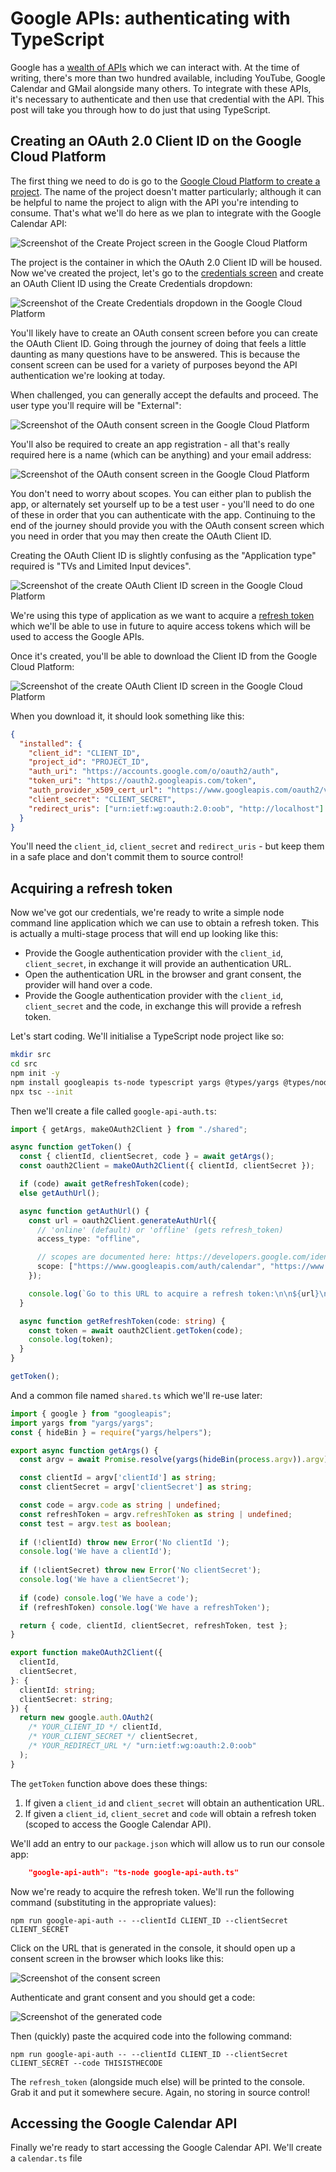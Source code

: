 # Google APIs: authenticating with TypeScript

Google has a [wealth of APIs](https://developers.google.com/apis-explorer) which we can interact with.  At the time of writing, there's more than two hundred available, including YouTube, Google Calendar and GMail alongside many others. To integrate with these APIs, it's necessary to authenticate and then use that credential with the API. This post will take you through how to do just that using TypeScript.

## Creating an OAuth 2.0 Client ID on the Google Cloud Platform

The first thing we need to do is go to the [Google Cloud Platform to create a project](https://console.cloud.google.com/projectcreate). The name of the project doesn't matter particularly; although it can be helpful to name the project to align with the API you're intending to consume. That's what we'll do here as we plan to integrate with the Google Calendar API: 

![Screenshot of the Create Project screen in the Google Cloud Platform](images/google-cloud-platform-create-project.png)

The project is the container in which the OAuth 2.0 Client ID will be housed. Now we've created the project, let's go to the [credentials screen](https://console.cloud.google.com/apis/credentials) and create an OAuth Client ID using the Create Credentials dropdown:

![Screenshot of the Create Credentials dropdown in the Google Cloud Platform](images/create-credentials.png)

You'll likely have to create an OAuth consent screen before you can create the OAuth Client ID. Going through the journey of doing that feels a little daunting as many questions have to be answered.  This is because the consent screen can be used for a variety of purposes beyond the API authentication we're looking at today.

When challenged, you can generally accept the defaults and proceed. The user type you'll require will be "External":

![Screenshot of the OAuth consent screen in the Google Cloud Platform](images/oauth-consent-screen.png)

You'll also be required to create an app registration - all that's really required here is a name (which can be anything) and your email address:

![Screenshot of the OAuth consent screen in the Google Cloud Platform](images/app-registration.png)

You don't need to worry about scopes. You can either plan to publish the app, or alternately set yourself up to be a test user - you'll need to do one of these in order that you can authenticate with the app. Continuing to the end of the journey should provide you with the OAuth consent screen which you need in order that you may then create the OAuth Client ID.

Creating the OAuth Client ID is slightly confusing as the "Application type" required is "TVs and Limited Input devices".

![Screenshot of the create OAuth Client ID screen in the Google Cloud Platform](images/create-oauth-client-id-type.png)

We're using this type of application as we want to acquire a [refresh token](https://oauth.net/2/grant-types/refresh-token/) which we'll be able to use in future to aquire access tokens which will be used to access the Google APIs. 

Once it's created, you'll be able to download the Client ID from the Google Cloud Platform:

![Screenshot of the create OAuth Client ID screen in the Google Cloud Platform](images/oauth-client-id.png)

When you download it, it should look something like this:

```json
{
  "installed": {
    "client_id": "CLIENT_ID",
    "project_id": "PROJECT_ID",
    "auth_uri": "https://accounts.google.com/o/oauth2/auth",
    "token_uri": "https://oauth2.googleapis.com/token",
    "auth_provider_x509_cert_url": "https://www.googleapis.com/oauth2/v1/certs",
    "client_secret": "CLIENT_SECRET",
    "redirect_uris": ["urn:ietf:wg:oauth:2.0:oob", "http://localhost"]
  }
}
```

You'll need the `client_id`, `client_secret` and `redirect_uris` - but keep them in a safe place and don't commit them to source control!

## Acquiring a refresh token

Now we've got our credentials, we're ready to write a simple node command line application which we can use to obtain a refresh token. This is actually a multi-stage process that will end up looking like this:

- Provide the Google authentication provider with the `client_id`, `client_secret`, in exchange it will provide an authentication URL.
- Open the authentication URL in the browser and grant consent, the provider will hand over a code.
- Provide the Google authentication provider with the `client_id`, `client_secret` and the code, in exchange this will provide a refresh token.

Let's start coding. We'll initialise a TypeScript node project like so:

```bash
mkdir src
cd src
npm init -y
npm install googleapis ts-node typescript yargs @types/yargs @types/node
npx tsc --init
```

Then we'll create a file called `google-api-auth.ts`:

```ts
import { getArgs, makeOAuth2Client } from "./shared";

async function getToken() {
  const { clientId, clientSecret, code } = await getArgs();
  const oauth2Client = makeOAuth2Client({ clientId, clientSecret });

  if (code) await getRefreshToken(code);
  else getAuthUrl();

  async function getAuthUrl() {
    const url = oauth2Client.generateAuthUrl({
      // 'online' (default) or 'offline' (gets refresh_token)
      access_type: "offline",

      // scopes are documented here: https://developers.google.com/identity/protocols/oauth2/scopes#calendar
      scope: ["https://www.googleapis.com/auth/calendar", "https://www.googleapis.com/auth/calendar.events"],
    });

    console.log(`Go to this URL to acquire a refresh token:\n\n${url}\n`);
  }

  async function getRefreshToken(code: string) {
    const token = await oauth2Client.getToken(code);
    console.log(token);
  }
}

getToken();
```

And a common file named `shared.ts` which we'll re-use later:

```ts
import { google } from "googleapis";
import yargs from "yargs/yargs";
const { hideBin } = require("yargs/helpers");

export async function getArgs() {
  const argv = await Promise.resolve(yargs(hideBin(process.argv)).argv);

  const clientId = argv['clientId'] as string;
  const clientSecret = argv['clientSecret'] as string;

  const code = argv.code as string | undefined;
  const refreshToken = argv.refreshToken as string | undefined;
  const test = argv.test as boolean;
  
  if (!clientId) throw new Error('No clientId ');
  console.log('We have a clientId');
  
  if (!clientSecret) throw new Error('No clientSecret');
  console.log('We have a clientSecret');
  
  if (code) console.log('We have a code');
  if (refreshToken) console.log('We have a refreshToken');

  return { code, clientId, clientSecret, refreshToken, test };
}

export function makeOAuth2Client({
  clientId,
  clientSecret,
}: {
  clientId: string;
  clientSecret: string;
}) {
  return new google.auth.OAuth2(
    /* YOUR_CLIENT_ID */ clientId,
    /* YOUR_CLIENT_SECRET */ clientSecret,
    /* YOUR_REDIRECT_URL */ "urn:ietf:wg:oauth:2.0:oob"
  );
}
```

The `getToken` function above does these things:

1. If given a `client_id` and `client_secret` will obtain an authentication URL.
2. If given a `client_id`, `client_secret` and `code` will obtain a refresh token (scoped to access the Google Calendar API).

We'll add an entry to our `package.json` which will allow us to run our console app:

```json
    "google-api-auth": "ts-node google-api-auth.ts"
```

Now we're ready to acquire the refresh token.  We'll run the following command (substituting in the appropriate values):

`npm run google-api-auth -- --clientId CLIENT_ID --clientSecret CLIENT_SECRET`

Click on the URL that is generated in the console, it should open up a consent screen in the browser which looks like this:

![Screenshot of the consent screen](images/grant-consent.png)

Authenticate and grant consent and you should get a code:

![Screenshot of the generated code](images/auth-code.png)

Then (quickly) paste the acquired code into the following command:

`npm run google-api-auth -- --clientId CLIENT_ID --clientSecret CLIENT_SECRET --code THISISTHECODE`

The `refresh_token` (alongside much else) will be printed to the console. Grab it and put it somewhere secure. Again, no storing in source control!

## Accessing the Google Calendar API

Finally we're ready to start accessing the Google Calendar API. We'll create a `calendar.ts` file





